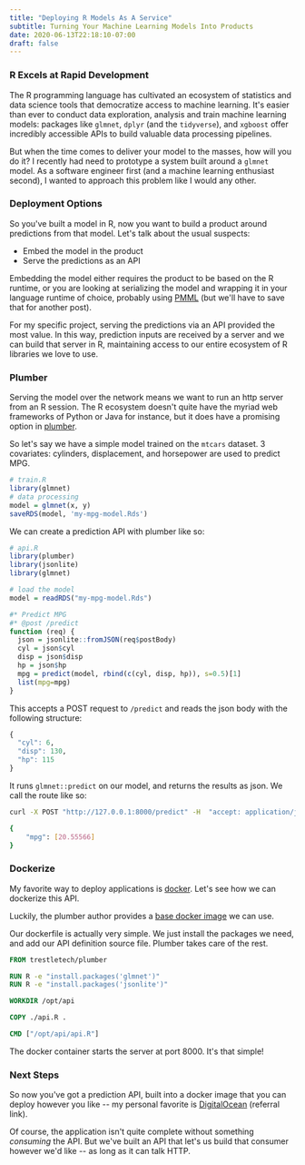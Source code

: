 ```yaml
---
title: "Deploying R Models As A Service"
subtitle: Turning Your Machine Learning Models Into Products
date: 2020-06-13T22:18:10-07:00
draft: false
---
```


### R Excels at Rapid Development

The R programming language has cultivated an ecosystem of statistics and data science tools that democratize access to machine learning. It's easier than ever to conduct data exploration, analysis and train machine learning models: packages like `glmnet`, `dplyr` (and the `tidyverse`), and `xgboost` offer incredibly accessible APIs to build valuable data processing pipelines.

But when the time comes to deliver your model to the masses, how will you do it? I recently had need to prototype a system built around a `glmnet` model. As a software engineer first (and a machine learning enthusiast second), I wanted to approach this problem like I would any other.

### Deployment Options

So you've built a model in R, now you want to build a product around predictions from that model. Let's talk about the usual suspects:

- Embed the model in the product
- Serve the predictions as an API

Embedding the model either requires the product to be based on the R runtime, or you are looking at serializing the model and wrapping it in your language runtime of choice, probably using [PMML](https://en.wikipedia.org/wiki/Predictive_Model_Markup_Language) (but we'll have to save that for another post).

For my specific project, serving the predictions via an API provided the most value. In this way, prediction inputs are received by a server and we can build that server in R, maintaining access to our entire ecosystem of R libraries we love to use.

### Plumber

Serving the model over the network means we want to run an http server from an R session. The R ecosystem doesn't quite have the myriad web frameworks of Python or Java for instance, but it does have a promising option in [plumber](https://www.rplumber.io/). 

So let's say we have a simple model trained on the `mtcars` dataset. 3 covariates: cylinders, displacement, and horsepower are used to predict MPG.

```r
# train.R
library(glmnet)
# data processing
model = glmnet(x, y)
saveRDS(model, 'my-mpg-model.Rds')
```

We can create a prediction API with plumber like so:

```r
# api.R
library(plumber)
library(jsonlite)
library(glmnet)

# load the model
model = readRDS("my-mpg-model.Rds")

#* Predict MPG
#* @post /predict
function (req) {
  json = jsonlite::fromJSON(req$postBody)
  cyl = json$cyl
  disp = json$disp
  hp = json$hp
  mpg = predict(model, rbind(c(cyl, disp, hp)), s=0.5)[1]
  list(mpg=mpg)
}
```

This accepts a POST request to `/predict` and reads the json body with the following structure: 

```r
{ 
  "cyl": 6,
  "disp": 130,
  "hp": 115
}
```

It runs `glmnet::predict` on our model, and returns the results as json. We call the route like so:

```bash
curl -X POST "http://127.0.0.1:8000/predict" -H  "accept: application/json" --data '{"disp": 200, "cyl": 8, "hp": 245}'

{
	"mpg": [20.55566]
}
```

### Dockerize

My favorite way to deploy applications is [docker](https://www.docker.com/). Let's see how we can dockerize this API.

Luckily, the plumber author provides a [base docker image](https://www.rplumber.io/docs/hosting.html) we can use.

Our dockerfile is actually very simple. We just install the packages we need, and add our API definition source file. Plumber takes care of the rest.

```dockerfile
FROM trestletech/plumber

RUN R -e "install.packages('glmnet')"
RUN R -e "install.packages('jsonlite')"

WORKDIR /opt/api

COPY ./api.R .

CMD ["/opt/api/api.R"]
```

The docker container starts the server at port 8000. It's that simple!

### Next Steps

So now you've got a prediction API, built into a docker image that you can deploy however you like -- my personal favorite is [DigitalOcean](https://m.do.co/c/f5e9f6a309a8) (referral link).

Of course, the application isn't quite complete without something _consuming_ the API. But we've built an API that let's us build that consumer however we'd like -- as long as it can talk HTTP.
